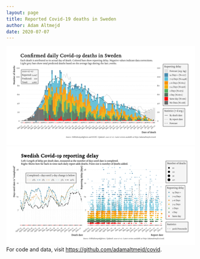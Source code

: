 ```yaml
---
layout: page
title: Reported Covid-19 deaths in Sweden
author: Adam Altmejd
date: 2020-07-07
---
```


![Graph of Swedish Covid-19 deaths with reporting delay.](deaths_lag_sweden_2020-07-07.png "Swedish Covid-19 deaths.")
![Graph of Swedish Covid-19 reporting delay in daily deaths.](lag_trend_sweden_2020-07-07.png "Trend in Swedish Covid-19 mortality reporting delay.")
For code and data, visit <https://github.com/adamaltmejd/covid>.
